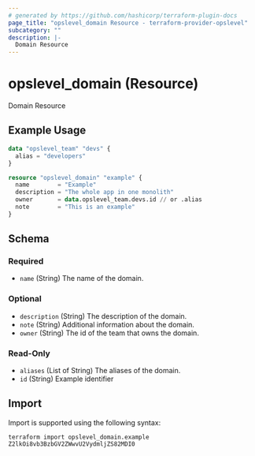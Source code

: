 ```yaml
---
# generated by https://github.com/hashicorp/terraform-plugin-docs
page_title: "opslevel_domain Resource - terraform-provider-opslevel"
subcategory: ""
description: |-
  Domain Resource
---
```


# opslevel_domain (Resource)

Domain Resource

## Example Usage

```terraform
data "opslevel_team" "devs" {
  alias = "developers"
}

resource "opslevel_domain" "example" {
  name        = "Example"
  description = "The whole app in one monolith"
  owner       = data.opslevel_team.devs.id // or .alias
  note        = "This is an example"
}
```

<!-- schema generated by tfplugindocs -->
## Schema

### Required

- `name` (String) The name of the domain.

### Optional

- `description` (String) The description of the domain.
- `note` (String) Additional information about the domain.
- `owner` (String) The id of the team that owns the domain.

### Read-Only

- `aliases` (List of String) The aliases of the domain.
- `id` (String) Example identifier

## Import

Import is supported using the following syntax:

```shell
terraform import opslevel_domain.example Z2lkOi8vb3BzbGV2ZWwvU2VydmljZS82MDI0
```
